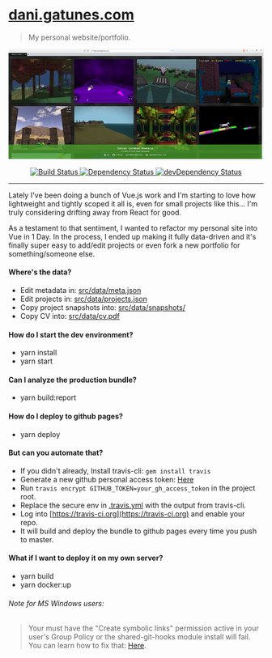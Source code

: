 [dani.gatunes.com](https://dani.gatunes.com/)
===

> My personal website/portfolio.

[![screenshot](src/data/screenshot.jpg)](https://dani.gatunes.com/)

<div align="center">
  <!-- Build Status -->
  <a href="https://travis-ci.org/danielesteban/dani.gatunes.com">
    <img src="https://travis-ci.org/danielesteban/dani.gatunes.com.svg?branch=master" alt="Build Status" />
  </a>
  <!-- Dependency Status -->
  <a href="https://david-dm.org/danielesteban/dani.gatunes.com">
    <img src="https://david-dm.org/danielesteban/dani.gatunes.com/status.svg" alt="Dependency Status" />
  </a>
  <!-- devDependency Status -->
  <a href="https://david-dm.org/danielesteban/dani.gatunes.com?type=dev">
    <img src="https://david-dm.org/danielesteban/dani.gatunes.com/dev-status.svg" alt="devDependency Status" />
  </a>
</div>

---

Lately I've been doing a bunch of Vue.js work and I'm starting to love how lightweight and tightly scoped it all is, even for small projects like this... I'm truly considering drifting away from React for good.

As a testament to that sentiment, I wanted to refactor my personal site into Vue in 1 Day. In the process, I ended up making it fully data-driven and it's finally super easy to add/edit projects or even fork a new portfolio for something/someone else.

#### Where's the data?
 * Edit metadata in: [src/data/meta.json](src/data/meta.json)
 * Edit projects in: [src/data/projects.json](src/data/projects.json)
 * Copy project snapshots into: [src/data/snapshots/](src/data/snapshots/)
 * Copy CV into: [src/data/cv.pdf](src/data/cv.pdf)

#### How do I start the dev environment?

 * yarn install
 * yarn start

#### Can I analyze the production bundle?

* yarn build:report

#### How do I deploy to github pages?

 * yarn deploy

#### But can you automate that?

 * If you didn't already, Install travis-cli: `gem install travis`
 * Generate a new github personal access token: [Here](https://github.com/settings/tokens)
 * Run `travis encrypt GITHUB_TOKEN=your_gh_access_token` in the project root.
 * Replace the secure env in [.travis.yml](.travis.yml) with the output from travis-cli.
 * Log into [https://travis-ci.org](https://travis-ci.org) and enable your repo.
 * It will build and deploy the bundle to github pages every time you push to master.

#### What if I want to deploy it on my own server?

 * yarn build
 * yarn docker:up

###### Note for MS Windows users:

> Your must have the "Create symbolic links" permission active in your user's Group Policy or the shared-git-hooks module install will fail. You can learn how to fix that: [Here](https://superuser.com/a/105381).
